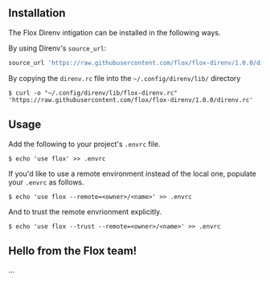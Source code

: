 ## Installation

The Flox Direnv intigation can be installed in the following ways.

By using Direnv's `source_url`:

```sh
source_url 'https://raw.githubusercontent.com/flox/flox-direnv/1.0.0/direnv.rc' 'sha256-kVnfzXozKxk7+MgZ2U9qU7Ob+s4PBFqPTGVZmQerJow='
```

By copying the `direnv.rc` file into the `~/.config/direnv/lib/` directory

```console
$ curl -o "~/.config/direnv/lib/flox-direnv.rc" 'https://raw.githubusercontent.com/flox/flox-direnv/1.0.0/direnv.rc'
```

## Usage

Add the following to your project's `.envrc` file.

```console
$ echo 'use flox' >> .envrc
```

If you'd like to use a remote environment instead of the local one, populate your `.envrc` as follows.

```console
$ echo 'use flox --remote=<owner>/<name>' >> .envrc
```

And to trust the remote envrionment explicitly.

```console
$ echo 'use flox --trust --remote=<owner>/<name>' >> .envrc
```

## Hello from the Flox team!

...
